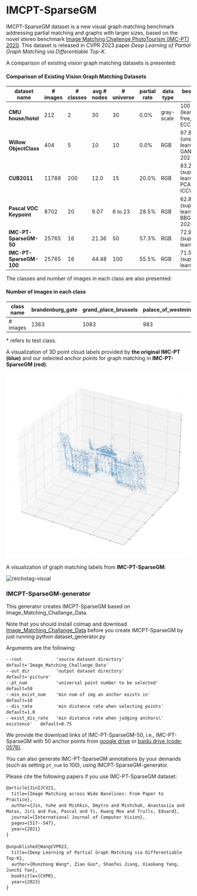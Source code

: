 # IMCPT-SparseGM

IMCPT-SparseGM dataset is a new visual graph matching benchmark addressing partial matching and graphs with larger sizes, based on the novel stereo benchmark [Image Matching Challenge PhotoTourism  (IMC-PT)  2020](https://www.cs.ubc.ca/research/image-matching-challenge/2020/). This dataset is released in CVPR 2023 paper *Deep Learning of Partial Graph Matching via Differentiable Top-K*.

A comparison of existing vision graph matching datasets is presented:

#### Comparison of Existing Vision Graph Matching Datasets

| **dataset name**        | **# images** | **# classes** | **avg # nodes** | **# universe** | **partial rate** | **data type** | best-known f1                                  |
| ----------------------- | ------------ | ------------- | --------------- | -------------- | ---------------- | ------------- | ---------------------------------------------- |
| **CMU house/hotel**     | 212          | 2             | 30              | 30             | 0.0%             | gray-scale    | 100% (learning-free, RRWM, ECCV 2012)          |
| **Willow ObjectClass**  | 404          | 5             | 10              | 10             | 0.0%             | RGB           | 97.8% (unsupervised learning, GANN, PAMI 2023) |
| **CUB2011**             | 11788        | 200           | 12.0            | 15             | 20.0%            | RGB           | 83.2% (supervised learning, PCA-GM, ICCV 2019) |
| **Pascal VOC Keypoint** | 8702         | 20            | 9.07            | 6 to 23        | 28.5%            | RGB           | 62.8% (supervised learning, BBGM, ECCV 2020)   |
| **IMC-PT-SparseGM-50**  | 25765        | 16            | 21.36           | 50             | 57.3%            | RGB           | 72.9% (supervised learning, )                  |
| **IMC-PT-SparseGM-100** | 25765        | 16            | 44.48           | 100            | 55.5%            | RGB           | 71.5%(supervised learning, )                   |

The classes and number of images in each class are also presented:

#### Number of images in each class

| class name | brandenburg\_gate | grand\_place\_brussels | palace\_of\_westminster | reichstag* | taj\_mahal | westminster\_abbey | buckingham\_palace | hagia\_sophia\_interior | pantheon\_exterior | sacre\_coeur* | temple\_nara\_japan | colosseum\_exterior | notre\_dame\_front\_facade | prague\_old\_town\_square | st\_peters\_square* | trevi\_fountain |
| ---------- | ----------------- | ---------------------- | ----------------------- | ---------- | ---------- | ------------------ | ------------------ | ----------------------- | ------------------ | ------------- | ------------------- | ------------------- | -------------------------- | ------------------------- | ------------------- | --------------- |
| # images   | 1363              | 1083                   | 983                     | 75         | 1312       | 1061               | 1676               | 889                     | 1401               | 1179          | 904                 | 2063                | 3765                       | 2316                      | 2504                | 3191            |

\* refers to test class.



A visualization of 3D point cloud labels provided by **the original IMC-PT (blue)** and our selected anchor points for graph matching in **IMC-PT-SparseGM (red)**:

![reichstag-3D-selected](./dataset_imgs/reichstag-3D-selected.png)

A visualization of graph matching labels from **IMC-PT-SparseGM**:

![reichstag-visual](./dataset_imgs/reichstag-visual.png)



### IMCPT-SparseGM-generator

This generator creates IMCPT-SparseGM based on Image_Matching_Challange_Data.

Note that you should install colmap and download [Image_Matching_Challange_Data](https://www.cs.ubc.ca/~kmyi/imw2020/data.html) before you create IMCPT-SparseGM by just running 
    python dataset_generator.py

Arguments are the following:

    --root             'source dataset directory'                             default='Image_Matching_Challange_Data'
    --out_dir          'output dataset directory'                             default='picture'
    --pt_num           'universal point number to be selected'                default=50
    --min_exist_num    'min num of img an anchor exists in'                   default=10
    --dis_rate         'min distance rate when selecting points'              default=1.0
    --exist_dis_rate   'min distance rate when judging anchors\' existence'   default=0.75

We provide the download links of IMC-PT-SparseGM-50, i.e., IMC-PT-SparseGM with 50 anchor points from [google drive](https://drive.google.com/file/d/1Po9pRMWXTqKK2ABPpVmkcsOq-6K_2v-B/view?usp=sharing) or [baidu drive (code: 0576)](https://pan.baidu.com/s/1hlJdIFp4rkiz1Y-gztyHIw).

You can also generate IMC-PT-SparseGM annotations by your demands (such as setting ``pt_num`` to 100), using IMCPT-SparseGM-generator.



Please cite the following papers if you use IMC-PT-SparseGM dataset:

```
@article{JinIJCV21,
  title={Image Matching across Wide Baselines: From Paper to Practice},
  author={Jin, Yuhe and Mishkin, Dmytro and Mishchuk, Anastasiia and Matas, Jiri and Fua, Pascal and Yi, Kwang Moo and Trulls, Eduard},
  journal={International Journal of Computer Vision},
  pages={517--547},
  year={2021}
}

@unpublished{WangCVPR23,
  title={Deep Learning of Partial Graph Matching via Differentiable Top-K},
  author={Runzhong Wang*, Ziao Guo*, Shaofei Jiang, Xiaokang Yang, Junchi Yan},
  booktitle={CVPR},
  year={2023}
}
```
